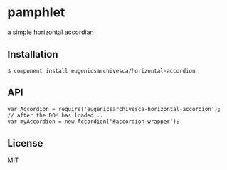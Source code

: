 
# pamphlet

  a simple horizontal accordian

## Installation

    $ component install eugenicsarchivesca/horizontal-accordion

## API

	var Accordion = require('eugenicsarchivesca-horizontal-accordion');
	// after the DOM has loaded...
	var myAccordion = new Accordion('#accordion-wrapper');


## License

  MIT

